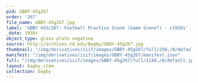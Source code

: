 ```yaml
---
pid: GBBY-45g267
order: '267'
file_name: GBBY-45g267.jpg
label: 'GBBY 45G/267: Football Practice Scene (Game Scene?) - c1930s'
_date: 1930s
object_type: glass plate negative
source: http://archives.nd.edu/Bagby/GBBY-45g267.jpg
thumbnail: "/img/derivatives/iiif/images/GBBY-45g267/full/250,/0/default.jpg"
manifest: "/img/derivatives/iiif/images/GBBY-45g267/manifest.json"
full: "/img/derivatives/iiif/images/GBBY-45g267/full/1140,/0/default.jpg"
layout: bagby_item
collection: bagby
---
```

